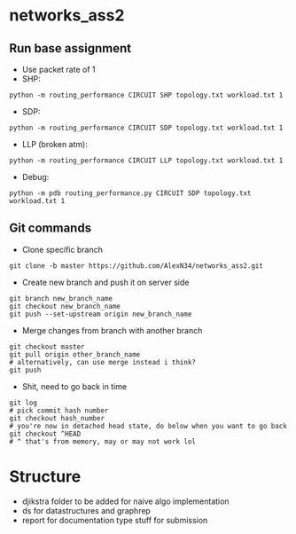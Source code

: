 # networks_ass2
## Run base assignment
- Use packet rate of 1
- SHP:
```
python -m routing_performance CIRCUIT SHP topology.txt workload.txt 1
```
- SDP:
```
python -m routing_performance CIRCUIT SDP topology.txt workload.txt 1
```
- LLP (broken atm):
```
python -m routing_performance CIRCUIT LLP topology.txt workload.txt 1
```
- Debug:
```
python -m pdb routing_performance.py CIRCUIT SDP topology.txt workload.txt 1
```


## Git commands 
- Clone specific branch
```
git clone -b master https://github.com/AlexN34/networks_ass2.git
```
- Create new branch and push it on server side
```
git branch new_branch_name
git checkout new_branch_name
git push --set-upstream origin new_branch_name
```
- Merge changes from branch with another branch 
```
git checkout master
git pull origin other_branch_name
# alternatively, can use merge instead i think?
git push

```
- Shit, need to go back in time
```
git log
# pick commit hash number
git checkout hash_number
# you're now in detached head state, do below when you want to go back
git checkout ^HEAD
# ^ that's from memory, may or may not work lol
```
# Structure
- djikstra folder to be added for naive algo implementation
- ds for datastructures and graphrep
- report for documentation type stuff for submission
